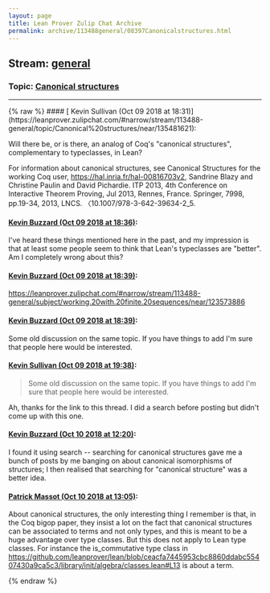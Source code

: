 ```yaml
---
layout: page
title: Lean Prover Zulip Chat Archive 
permalink: archive/113488general/08397Canonicalstructures.html
---
```


## Stream: [general](https://leanprover-community.github.io/archive/113488general/index.html)
### Topic: [Canonical structures](https://leanprover-community.github.io/archive/113488general/08397Canonicalstructures.html)

---

<base href="https://leanprover.zulipchat.com">
{% raw %}
#### [ Kevin Sullivan (Oct 09 2018 at 18:31)](https://leanprover.zulipchat.com/#narrow/stream/113488-general/topic/Canonical%20structures/near/135481621):
<p>Will there be, or is there, an analog of Coq's "canonical structures", complementary to typeclasses, in Lean? </p>
<p>For information about canonical structures, see Canonical Structures for the working Coq user, <a href="https://hal.inria.fr/hal-00816703v2" target="_blank" title="https://hal.inria.fr/hal-00816703v2">https://hal.inria.fr/hal-00816703v2</a>, Sandrine Blazy and Christine Paulin and David Pichardie. ITP 2013, 4th Conference on Interactive Theorem Proving, Jul 2013, Rennes, France. Springer, 7998, pp.19-34, 2013, LNCS. 〈10.1007/978-3-642-39634-2_5.</p>

#### [ Kevin Buzzard (Oct 09 2018 at 18:36)](https://leanprover.zulipchat.com/#narrow/stream/113488-general/topic/Canonical%20structures/near/135481914):
<p>I've heard these things mentioned here in the past, and my impression is that at least some people seem to think that Lean's typeclasses are "better". Am I completely wrong about this?</p>

#### [ Kevin Buzzard (Oct 09 2018 at 18:39)](https://leanprover.zulipchat.com/#narrow/stream/113488-general/topic/Canonical%20structures/near/135482042):
<p><a href="#narrow/stream/113488-general/subject/working.20with.20finite.20sequences/near/123573886" title="#narrow/stream/113488-general/subject/working.20with.20finite.20sequences/near/123573886">https://leanprover.zulipchat.com/#narrow/stream/113488-general/subject/working.20with.20finite.20sequences/near/123573886</a></p>

#### [ Kevin Buzzard (Oct 09 2018 at 18:39)](https://leanprover.zulipchat.com/#narrow/stream/113488-general/topic/Canonical%20structures/near/135482064):
<p>Some old discussion on the same topic. If you have things to add I'm sure that people here would be interested.</p>

#### [ Kevin Sullivan (Oct 09 2018 at 19:38)](https://leanprover.zulipchat.com/#narrow/stream/113488-general/topic/Canonical%20structures/near/135485472):
<blockquote>
<p>Some old discussion on the same topic. If you have things to add I'm sure that people here would be interested.</p>
</blockquote>
<p>Ah, thanks for the link to this thread. I did a search before posting but didn't come up with this one.</p>

#### [ Kevin Buzzard (Oct 10 2018 at 12:20)](https://leanprover.zulipchat.com/#narrow/stream/113488-general/topic/Canonical%20structures/near/135531826):
<p>I found it using search -- searching for canonical structures gave me a bunch of posts by me banging on about canonical isomorphisms of structures; I then realised that searching for "canonical structure" was a better idea.</p>

#### [ Patrick Massot (Oct 10 2018 at 13:05)](https://leanprover.zulipchat.com/#narrow/stream/113488-general/topic/Canonical%20structures/near/135533733):
<p>About canonical structures, the only interesting thing I remember is that, in the Coq bigop paper, they insist a lot on the fact that canonical structures can be associated to terms and not only types, and this is meant to be a huge advantage over type classes. But this does not apply to Lean type classes. For instance the is_commutative type class in <a href="https://github.com/leanprover/lean/blob/ceacfa7445953cbc8860ddabc55407430a9ca5c3/library/init/algebra/classes.lean#L13" target="_blank" title="https://github.com/leanprover/lean/blob/ceacfa7445953cbc8860ddabc55407430a9ca5c3/library/init/algebra/classes.lean#L13">https://github.com/leanprover/lean/blob/ceacfa7445953cbc8860ddabc55407430a9ca5c3/library/init/algebra/classes.lean#L13</a> is about a term.</p>


{% endraw %}
